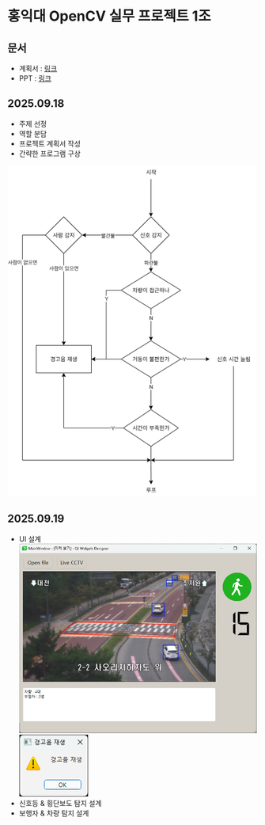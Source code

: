 # 홍익대 OpenCV 실무 프로젝트 1조
## 문서
* 계획서 : [링크](https://docs.google.com/document/d/18R3eeF_AJIPWrHmkONuViD_FoFXy8LPV/edit)
* PPT : [링크](https://docs.google.com/presentation/d/1q-a8FOxoGX1aSD66FCKSfEmWfIR9d9YC-bG86JSy4Yk/edit?usp=sharing)
## 2025.09.18
* 주제 선정
* 역할 분담
* 프로젝트 계획서 작성
* 간략한 프로그램 구상
  
![순서도](ReadmeImg/순서도.png)

## 2025.09.19
* UI 설계
![메인 UI](ReadmeImg\mainWindow.png)
![경고창](ReadmeImg\경고창.png)
* 신호등 & 횡단보도 탐지 설계
* 보행자 & 차량 탐지 설계